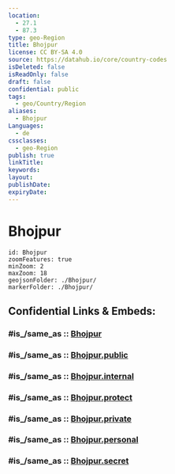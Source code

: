 ```yaml
---
location:
  - 27.1
  - 87.3
type: geo-Region
title: Bhojpur
license: CC BY-SA 4.0
source: https://datahub.io/core/country-codes
isDeleted: false
isReadOnly: false
draft: false
confidential: public
tags:
  - geo/Country/Region
aliases:
  - Bhojpur
Languages:
  - de
cssclasses:
  - geo-Region
publish: true
linkTitle:
keywords:
layout:
publishDate:
expiryDate:
---
```


# Bhojpur

```leaflet
id: Bhojpur
zoomFeatures: true 
minZoom: 2 
maxZoom: 18
geojsonFolder: ./Bhojpur/
markerFolder: ./Bhojpur/
```


## Confidential Links & Embeds: 

### #is_/same_as :: [Bhojpur](/_Standards/Earth/Continent/Asia/Asia~South/Nepal/Counties/Bhojpur.md) 

### #is_/same_as :: [Bhojpur.public](/_public/Earth/Continent/Asia/Asia~South/Nepal/Counties/Bhojpur.public.md) 

### #is_/same_as :: [Bhojpur.internal](/_internal/Earth/Continent/Asia/Asia~South/Nepal/Counties/Bhojpur.internal.md) 

### #is_/same_as :: [Bhojpur.protect](/_protect/Earth/Continent/Asia/Asia~South/Nepal/Counties/Bhojpur.protect.md) 

### #is_/same_as :: [Bhojpur.private](/_private/Earth/Continent/Asia/Asia~South/Nepal/Counties/Bhojpur.private.md) 

### #is_/same_as :: [Bhojpur.personal](/_personal/Earth/Continent/Asia/Asia~South/Nepal/Counties/Bhojpur.personal.md) 

### #is_/same_as :: [Bhojpur.secret](/_secret/Earth/Continent/Asia/Asia~South/Nepal/Counties/Bhojpur.secret.md)

